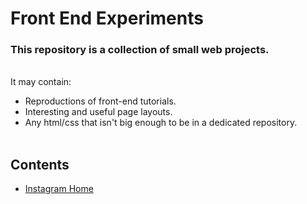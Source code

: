 # Front End Experiments

### This repository is a collection of small web projects.



<br>It may contain:
- Reproductions of front-end tutorials.
- Interesting and useful page layouts.
- Any html/css that isn't big enough to be in a dedicated repository.<br><br>


## Contents

   * [Instagram Home](./Experiments/InstagramHome)
   
